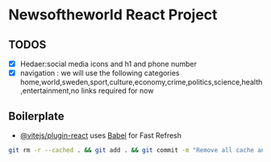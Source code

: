 # Newsoftheworld React Project

## TODOS

- [x] Hedaer:social media icons and h1 and phone number
- [x] navigation : we will use the following categories
      home,world,sweden,sport,culture,economy,crime,politics,science,health,entertainment,no links required for now

## Boilerplate

- [@vitejs/plugin-react](https://github.com/vitejs/vite-plugin-react/blob/main/packages/plugin-react/README.md) uses [Babel](https://babeljs.io/) for Fast Refresh

```sh
git rm -r --cached . && git add . && git commit -m "Remove all cache and commit changes"
```
